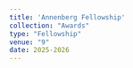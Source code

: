 ```yaml
---
title: 'Annenberg Fellowship'
collection: "Awards"
type: "Fellowship"
venue: "9"
date: 2025-2026
---
```


